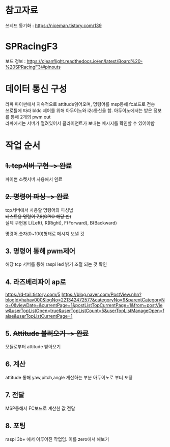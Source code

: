 # 참고자료
쓰레드 동기화 : https://niceman.tistory.com/139
# SPRacingF3
보드 정보 : https://cleanflight.readthedocs.io/en/latest/Board%20-%20SPRacingF3/#pinouts  

# 데이터 통신 구성
라파 파이썬에서 지속적으로 attitude읽어오며, 명령어를 msp통해 fc보드로 전송  
쓰로틀에 따라 bldc 제어를 위해 아두이노와 i2c통신을 함.
아두이노에서는 받은 정보를 통해 2개의 pwm out  
라파에서는 서버가 열려있어서 클라이언트가 보내는 메시지를 확인할 수 있어야함  

# 작업 순서

## ~~1. tcp서버 구현 -> 완료~~
파이썬 소켓서버 사용해서 완료
## ~~2. 명령어 파싱 -> 완료~~
tcp서버에서 사용할 명령어와 파싱법  
~~테스트용 명령어 7,8(GPIO 해당 핀)~~  
실제 구현용 L(Left), R(Right), F(Forward), B(Backward)  

명령어.숫자(0~100)형태로 메시지 보낼 것  
## 3. 명령어 통해 pwm제어
해당 tcp 서버를 통해 raspi led 밝기 조절 되는 것 확인
## 4. 라즈베리파이 ap로
https://d-tail.tistory.com/5
https://blog.naver.com/PostView.nhn?blogId=hahav000&logNo=221342472577&categoryNo=9&parentCategoryNo=0&viewDate=&currentPage=1&postListTopCurrentPage=1&from=postView&userTopListOpen=true&userTopListCount=5&userTopListManageOpen=false&userTopListCurrentPage=1

## 5. ~~Attitude 불러오기 -> 완료~~  
모듈로부터 attitude 받아오기
## 6. 계산
attitude 통해 yaw,pitch,angle 계산하는 부분 아두이노로 부터 포팅
## 7. 전달
MSP통해서 FC보드로 계산한 값 전달
## 8. 포팅
raspi 3b+ 에서 이루어진 작업임. 이를 zero에서 해보기

